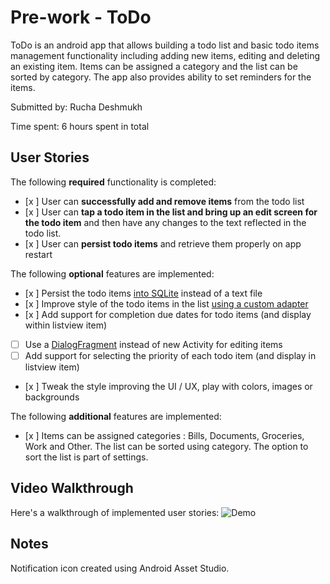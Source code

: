 # Pre-work - ToDo

ToDo is an android app that allows building a todo list and basic todo items management functionality including adding new items, editing and deleting an existing item. Items can be assigned a category and the list can be sorted by category. The app also provides ability to set reminders for the items.

Submitted by: Rucha Deshmukh

Time spent: 6 hours spent in total

## User Stories

The following **required** functionality is completed:

* [x ] User can **successfully add and remove items** from the todo list
* [x ] User can **tap a todo item in the list and bring up an edit screen for the todo item** and then have any changes to the text reflected in the todo list.
* [x ] User can **persist todo items** and retrieve them properly on app restart

The following **optional** features are implemented:

* [x ] Persist the todo items [into SQLite](http://guides.codepath.com/android/Persisting-Data-to-the-Device#sqlite) instead of a text file
* [x ] Improve style of the todo items in the list [using a custom adapter](http://guides.codepath.com/android/Using-an-ArrayAdapter-with-ListView)
* [x ] Add support for completion due dates for todo items (and display within listview item)
* [ ] Use a [DialogFragment](http://guides.codepath.com/android/Using-DialogFragment) instead of new Activity for editing items
* [ ] Add support for selecting the priority of each todo item (and display in listview item)
* [x ] Tweak the style improving the UI / UX, play with colors, images or backgrounds

The following **additional** features are implemented:

* [x ] Items can be assigned categories : Bills, Documents, Groceries, Work and Other. The list can be sorted using category. The option to sort the list is part of settings.

## Video Walkthrough 

Here's a walkthrough of implemented user stories:
![Demo](https://github.com/ruchad/CodePath_Jan2016/raw/master/todo.gif)

## Notes
Notification icon created using Android Asset Studio.


